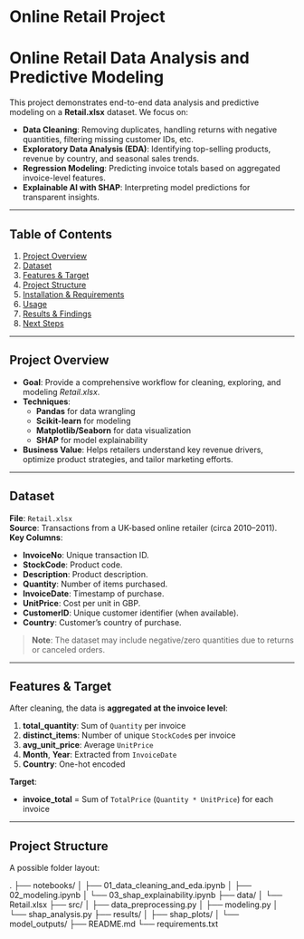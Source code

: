# Online Retail Project

# Online Retail Data Analysis and Predictive Modeling

This project demonstrates end-to-end data analysis and predictive modeling on a **Retail.xlsx** dataset. We focus on:

- **Data Cleaning**: Removing duplicates, handling returns with negative quantities, filtering missing customer IDs, etc.
- **Exploratory Data Analysis (EDA)**: Identifying top-selling products, revenue by country, and seasonal sales trends.
- **Regression Modeling**: Predicting invoice totals based on aggregated invoice-level features.
- **Explainable AI with SHAP**: Interpreting model predictions for transparent insights.

---

## Table of Contents

1. [Project Overview](#project-overview)  
2. [Dataset](#dataset)  
3. [Features & Target](#features--target)  
4. [Project Structure](#project-structure)  
5. [Installation & Requirements](#installation--requirements)  
6. [Usage](#usage)  
7. [Results & Findings](#results--findings)  
8. [Next Steps](#next-steps)  
---

## Project Overview

- **Goal**: Provide a comprehensive workflow for cleaning, exploring, and modeling *Retail.xlsx*.  
- **Techniques**:  
  - **Pandas** for data wrangling  
  - **Scikit-learn** for modeling  
  - **Matplotlib/Seaborn** for data visualization  
  - **SHAP** for model explainability  
- **Business Value**: Helps retailers understand key revenue drivers, optimize product strategies, and tailor marketing efforts.

---

## Dataset

**File**: `Retail.xlsx`  
**Source**: Transactions from a UK-based online retailer (circa 2010–2011).  
**Key Columns**:
- **InvoiceNo**: Unique transaction ID.  
- **StockCode**: Product code.  
- **Description**: Product description.  
- **Quantity**: Number of items purchased.  
- **InvoiceDate**: Timestamp of purchase.  
- **UnitPrice**: Cost per unit in GBP.  
- **CustomerID**: Unique customer identifier (when available).  
- **Country**: Customer’s country of purchase.

> **Note**: The dataset may include negative/zero quantities due to returns or canceled orders.

---

## Features & Target

After cleaning, the data is **aggregated at the invoice level**:

1. **total_quantity**: Sum of `Quantity` per invoice  
2. **distinct_items**: Number of unique `StockCode`s per invoice  
3. **avg_unit_price**: Average `UnitPrice`  
4. **Month**, **Year**: Extracted from `InvoiceDate`  
5. **Country**: One-hot encoded  

**Target**:  
- **invoice_total** = Sum of `TotalPrice` (`Quantity * UnitPrice`) for each invoice

---

## Project Structure

A possible folder layout:

. ├── notebooks/ │
├── 01_data_cleaning_and_eda.ipynb │
├── 02_modeling.ipynb │ └── 03_shap_explainability.ipynb
├── data/ │ 
└── Retail.xlsx
├── src/ │
├── data_preprocessing.py │
├── modeling.py │ └── shap_analysis.py 
├── results/ │ 
├── shap_plots/ │ └── model_outputs/ 
├── README.md └── requirements.txt

